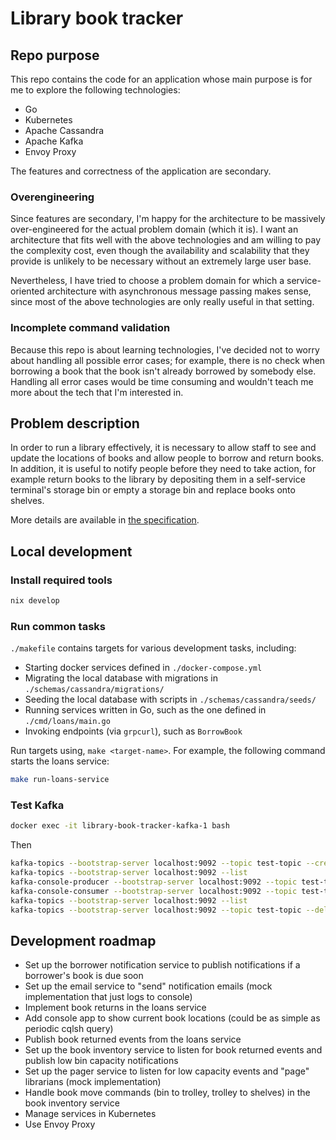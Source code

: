 # Library book tracker

## Repo purpose

This repo contains the code for an application whose main purpose is for me to explore the following technologies:

- Go
- Kubernetes
- Apache Cassandra
- Apache Kafka
- Envoy Proxy

The features and correctness of the application are secondary.

### Overengineering

Since features are secondary, I'm happy for the architecture to be massively over-engineered for the actual problem domain (which it is). I want an architecture that fits well with the above technologies and am willing to pay the complexity cost, even though the availability and scalability that they provide is unlikely to be necessary without an extremely large user base.

Nevertheless, I have tried to choose a problem domain for which a service-oriented architecture with asynchronous message passing makes sense, since most of the above technologies are only really useful in that setting.

### Incomplete command validation

Because this repo is about learning technologies, I've decided not to worry about handling all possible error cases; for example, there is no check when borrowing a book that the book isn't already borrowed by somebody else. Handling all error cases would be time consuming and wouldn't teach me more about the tech that I'm interested in.

## Problem description

In order to run a library effectively, it is necessary to allow staff to see and update the locations of books and allow people to borrow and return books. In addition, it is useful to notify people before they need to take action, for example return books to the library by depositing them in a self-service terminal's storage bin or empty a storage bin and replace books onto shelves.

More details are available in [the specification](./docs/spec.md).

## Local development

### Install required tools

```sh
nix develop
```

### Run common tasks

`./makefile` contains targets for various development tasks, including:

- Starting docker services defined in `./docker-compose.yml`
- Migrating the local database with migrations in `./schemas/cassandra/migrations/`
- Seeding the local database with scripts in `./schemas/cassandra/seeds/`
- Running services written in Go, such as the one defined in `./cmd/loans/main.go`
- Invoking endpoints (via `grpcurl`), such as `BorrowBook`

Run targets using, `make <target-name>`. For example, the following command starts the loans service:

```sh
make run-loans-service
```
### Test Kafka

```sh
docker exec -it library-book-tracker-kafka-1 bash
```

Then

```sh
kafka-topics --bootstrap-server localhost:9092 --topic test-topic --create --partitions 1 --replication-factor 1
kafka-topics --bootstrap-server localhost:9092 --list
kafka-console-producer --bootstrap-server localhost:9092 --topic test-topic
kafka-console-consumer --bootstrap-server localhost:9092 --topic test-topic --from-beginning
kafka-topics --bootstrap-server localhost:9092 --list
kafka-topics --bootstrap-server localhost:9092 --topic test-topic --delete
```

## Development roadmap

- Set up the borrower notification service to publish notifications if a borrower's book is due soon
- Set up the email service to "send" notification emails (mock implementation that just logs to console)
- Implement book returns in the loans service
- Add console app to show current book locations (could be as simple as periodic cqlsh query)
- Publish book returned events from the loans service
- Set up the book inventory service to listen for book returned events and publish low bin capacity notifications
- Set up the pager service to listen for low capacity events and "page" librarians (mock implementation)
- Handle book move commands (bin to trolley, trolley to shelves) in the book inventory service
- Manage services in Kubernetes
- Use Envoy Proxy
